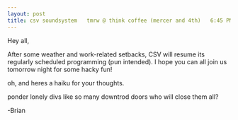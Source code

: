 ```yaml
---
layout: post
title: csv soundsystem   tmrw @ think coffee (mercer and 4th)   6:45 PM
---
```



Hey all,

After some weather and work-related setbacks, CSV will resume its regularly scheduled programming (pun intended).  I hope you can all join us tomorrow night for some hacky fun!

oh, and heres a haiku for your thoughts.

ponder lonely divs
like so many downtrod doors
who will close them all?

-Brian